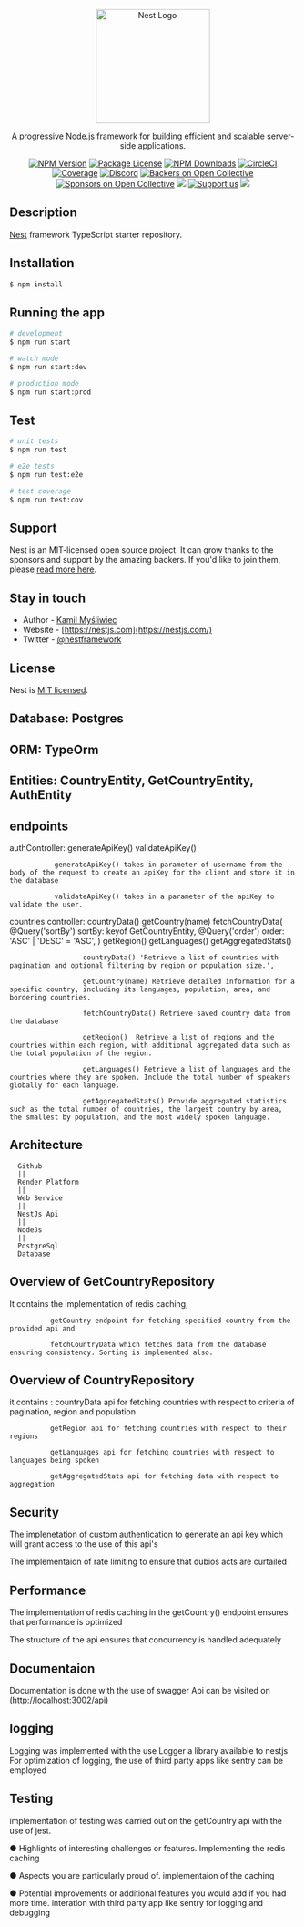 <p align="center">
  <a href="http://nestjs.com/" target="blank"><img src="https://nestjs.com/img/logo-small.svg" width="200" alt="Nest Logo" /></a>
</p>

[circleci-image]: https://img.shields.io/circleci/build/github/nestjs/nest/master?token=abc123def456
[circleci-url]: https://circleci.com/gh/nestjs/nest

  <p align="center">A progressive <a href="http://nodejs.org" target="_blank">Node.js</a> framework for building efficient and scalable server-side applications.</p>
    <p align="center">
<a href="https://www.npmjs.com/~nestjscore" target="_blank"><img src="https://img.shields.io/npm/v/@nestjs/core.svg" alt="NPM Version" /></a>
<a href="https://www.npmjs.com/~nestjscore" target="_blank"><img src="https://img.shields.io/npm/l/@nestjs/core.svg" alt="Package License" /></a>
<a href="https://www.npmjs.com/~nestjscore" target="_blank"><img src="https://img.shields.io/npm/dm/@nestjs/common.svg" alt="NPM Downloads" /></a>
<a href="https://circleci.com/gh/nestjs/nest" target="_blank"><img src="https://img.shields.io/circleci/build/github/nestjs/nest/master" alt="CircleCI" /></a>
<a href="https://coveralls.io/github/nestjs/nest?branch=master" target="_blank"><img src="https://coveralls.io/repos/github/nestjs/nest/badge.svg?branch=master#9" alt="Coverage" /></a>
<a href="https://discord.gg/G7Qnnhy" target="_blank"><img src="https://img.shields.io/badge/discord-online-brightgreen.svg" alt="Discord"/></a>
<a href="https://opencollective.com/nest#backer" target="_blank"><img src="https://opencollective.com/nest/backers/badge.svg" alt="Backers on Open Collective" /></a>
<a href="https://opencollective.com/nest#sponsor" target="_blank"><img src="https://opencollective.com/nest/sponsors/badge.svg" alt="Sponsors on Open Collective" /></a>
  <a href="https://paypal.me/kamilmysliwiec" target="_blank"><img src="https://img.shields.io/badge/Donate-PayPal-ff3f59.svg"/></a>
    <a href="https://opencollective.com/nest#sponsor"  target="_blank"><img src="https://img.shields.io/badge/Support%20us-Open%20Collective-41B883.svg" alt="Support us"></a>
  <a href="https://twitter.com/nestframework" target="_blank"><img src="https://img.shields.io/twitter/follow/nestframework.svg?style=social&label=Follow"></a>
</p>
  <!--[![Backers on Open Collective](https://opencollective.com/nest/backers/badge.svg)](https://opencollective.com/nest#backer)
  [![Sponsors on Open Collective](https://opencollective.com/nest/sponsors/badge.svg)](https://opencollective.com/nest#sponsor)-->

## Description

[Nest](https://github.com/nestjs/nest) framework TypeScript starter repository.

## Installation

```bash
$ npm install
```

## Running the app

```bash
# development
$ npm run start

# watch mode
$ npm run start:dev

# production mode
$ npm run start:prod
```

## Test

```bash
# unit tests
$ npm run test

# e2e tests
$ npm run test:e2e

# test coverage
$ npm run test:cov
```

## Support

Nest is an MIT-licensed open source project. It can grow thanks to the sponsors and support by the amazing backers. If you'd like to join them, please [read more here](https://docs.nestjs.com/support).

## Stay in touch

- Author - [Kamil Myśliwiec](https://kamilmysliwiec.com)
- Website - [https://nestjs.com](https://nestjs.com/)
- Twitter - [@nestframework](https://twitter.com/nestframework)

## License

Nest is [MIT licensed](LICENSE).

## Database: Postgres
## ORM: TypeOrm

## Entities: CountryEntity, GetCountryEntity, AuthEntity

## endpoints
authController: generateApiKey()
               validateApiKey()

               generateApiKey() takes in parameter of username from the body of the request to create an apiKey for the client and store it in the database

               validateApiKey() takes in a parameter of the apiKey to validate the user.

countries.controller: countryData()
                     getCountry(name)
                     fetchCountryData(
                        @Query('sortBy') sortBy: keyof GetCountryEntity,
                        @Query('order') order: 'ASC' | 'DESC' = 'ASC',
                      )
                      getRegion()
                      getLanguages()
                      getAggregatedStats()

                      countryData() 'Retrieve a list of countries with pagination and optional filtering by region or population size.',

                      getCountry(name) Retrieve detailed information for a specific country, including its languages, population, area, and bordering countries.

                      fetchCountryData() Retrieve saved country data from the database

                      getRegion()  Retrieve a list of regions and the countries within each region, with additional aggregated data such as the total population of the region.

                      getLanguages() Retrieve a list of languages and the countries where they are spoken. Include the total number of speakers globally for each language.

                      getAggregatedStats() Provide aggregated statistics such as the total number of countries, the largest country by area, the smallest by population, and the most widely spoken language.

  
  ## Architecture 

      Github
      ||
      Render Platform
      ||
      Web Service
      ||
      NestJs Api
      ||
      NodeJs
      ||
      PostgreSql
      Database

## Overview of GetCountryRepository
  It contains the implementation of redis caching, 
  
              getCountry endpoint for fetching specified country from the provided api and 
  
              fetchCountryData which fetches data from the database ensuring consistency. Sorting is implemented also.

## Overview of CountryRepository
  it contains : countryData api for fetching countries with respect to criteria of pagination, region and population

              getRegion api for fetching countries with respect to their regions

              getLanguages api for fetching countries with respect to languages being spoken

              getAggregatedStats api for fetching data with respect to aggregation

## Security
  The implenetation of custom authentication to generate an api key which will grant access to the use of this api's

  The implementaion of rate limiting to ensure that dubios acts are curtailed

## Performance 
  The implementation of redis caching in the getCountry() endpoint ensures that performance is optimized

  The structure of the api ensures that concurrency is handled adequately

## Documentaion
  Documentation is done with the use of swagger Api can be visited on     (http://localhost:3002/api)

## logging
  Logging was implemented with the use Logger a library available to nestjs
  For optimization of logging, the use of third party apps like sentry can be employed

## Testing
  implementation of testing was carried out on the getCountry api with the use of jest.


● Highlights of interesting challenges or features.
  Implementing the redis caching 

● Aspects you are particularly proud of.
  implementaion of the caching

● Potential improvements or additional features you would add if you
  had more time.
  interation with third party app like sentry for logging and debugging
